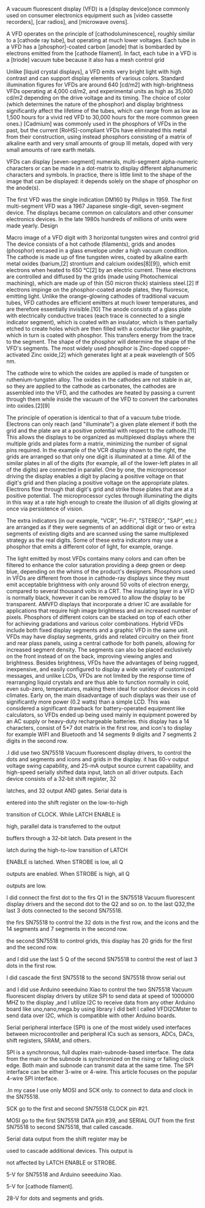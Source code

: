 
A vacuum fluorescent display (VFD) is a [display device]once commonly used on consumer electronics equipment such as [video cassette recorders], [car radios], and [microwave ovens].

A VFD operates on the principle of [cathodoluminescence], roughly similar to a [cathode ray tube], but operating at much lower voltages. Each tube in a VFD has a [phosphor]-coated carbon [anode] that is bombarded by electrons emitted from the [cathode filament]. In fact, each tube in a VFD is a [triode] vacuum tube because it also has a mesh control grid

Unlike [liquid crystal displays], a VFD emits very bright light with high contrast and can support display elements of various colors. Standard illumination figures for VFDs are around 640 [cd/m2] with high-brightness VFDs operating at 4,000 cd/m2, and experimental units as high as 35,000 cd/m2 depending on the drive voltage and its timing. The choice of color (which determines the nature of the phosphor) and display brightness significantly affect the lifetime of the tubes, which can range from as low as 1,500 hours for a vivid red VFD to 30,000 hours for the more common green ones.) [Cadmium] was commonly used in the phosphors of VFDs in the past, but the current [RoHS]-compliant VFDs have eliminated this metal from their construction, using instead phosphors consisting of a matrix of alkaline earth and very small amounts of group III metals, doped with very small amounts of rare earth metals.

VFDs can display [seven-segment] numerals, multi-segment alpha-numeric characters or can be made in a dot-matrix to display different alphanumeric characters and symbols. In practice, there is little limit to the shape of the image that can be displayed: it depends solely on the shape of phosphor on the anode(s).

The first VFD was the single indication DM160 by Philips in 1959. The first multi-segment VFD was a 1967 Japanese single-digit, seven-segment device. The displays became common on calculators and other consumer electronics devices. In the late 1980s hundreds of millions of units were made yearly.
Design

Macro image of a VFD digit with 3 horizontal tungsten wires and control grid
The device consists of a hot cathode (filaments), grids and anodes (phosphor) encased in a glass envelope under a high vacuum condition. The cathode is made up of fine tungsten wires, coated by alkaline earth metal oxides (barium,[2] strontium and calcium oxides[8][9]), which emit electrons when heated to 650 °C[2] by an electric current. These electrons are controlled and diffused by the grids (made using Photochemical machining), which are made up of thin (50 micron thick) stainless steel.[2] If electrons impinge on the phosphor-coated anode plates, they fluoresce, emitting light. Unlike the orange-glowing cathodes of traditional vacuum tubes, VFD cathodes are efficient emitters at much lower temperatures, and are therefore essentially invisible.[10] The anode consists of a glass plate with electrically conductive traces (each trace is connected to a single indicator segment), which is coated with an insulator, which is then partially etched to create holes which are then filled with a conductor like graphite, which in turn is coated with phosphor. This transfers energy from the trace to the segment. The shape of the phosphor will determine the shape of the VFD's segments. The most widely used phosphor is Zinc-doped copper-activated Zinc oxide,[2] which generates light at a peak wavelength of 505 nm.

The cathode wire to which the oxides are applied is made of tungsten or ruthenium-tungsten alloy. The oxides in the cathodes are not stable in air, so they are applied to the cathode as carbonates, the cathodes are assembled into the VFD, and the cathodes are heated by passing a current through them while inside the vacuum of the VFD to convert the carbonates into oxides.[2][9]

The principle of operation is identical to that of a vacuum tube triode. Electrons can only reach (and "illuminate") a given plate element if both the grid and the plate are at a positive potential with respect to the cathode.[11] This allows the displays to be organized as multiplexed displays where the multiple grids and plates form a matrix, minimizing the number of signal pins required. In the example of the VCR display shown to the right, the grids are arranged so that only one digit is illuminated at a time. All of the similar plates in all of the digits (for example, all of the lower-left plates in all of the digits) are connected in parallel. One by one, the microprocessor driving the display enables a digit by placing a positive voltage on that digit's grid and then placing a positive voltage on the appropriate plates. Electrons flow through that digit's grid and strike those plates that are at a positive potential. The microprocessor cycles through illuminating the digits in this way at a rate high enough to create the illusion of all digits glowing at once via persistence of vision.

The extra indicators (in our example, "VCR", "Hi-Fi", "STEREO", "SAP", etc.) are arranged as if they were segments of an additional digit or two or extra segments of existing digits and are scanned using the same multiplexed strategy as the real digits. Some of these extra indicators may use a phosphor that emits a different color of light, for example, orange.

The light emitted by most VFDs contains many colors and can often be filtered to enhance the color saturation providing a deep green or deep blue, depending on the whims of the product's designers. Phosphors used in VFDs are different from those in cathode-ray displays since they must emit acceptable brightness with only around 50 volts of electron energy, compared to several thousand volts in a CRT. The insulating layer in a VFD is normally black, however it can be removed to allow the display to be transparent. AMVFD displays that incorporate a driver IC are available for applications that require high image brightness and an increased number of pixels. Phosphors of different colors can be stacked on top of each other for achieving gradations and various color combinations. Hybrid VFDs include both fixed display segments and a graphic VFD in the same unit. VFDs may have display segments, grids and related circuitry on their front and rear plass panels, using a central cathode for both panels, allowing for increased segment density. The segments can also be placed exclusively on the front instead of on the back, improving viewing angles and brightness.
Besides brightness, VFDs have the advantages of being rugged, inexpensive, and easily configured to display a wide variety of customized messages, and unlike LCDs, VFDs are not limited by the response time of rearranging liquid crystals and are thus able to function normally in cold, even sub-zero, temperatures, making them ideal for outdoor devices in cold climates. Early on, the main disadvantage of such displays was their use of significantly more power (0.2 watts) than a simple LCD. This was considered a significant drawback for battery-operated equipment like calculators, so VFDs ended up being used mainly in equipment powered by an AC supply or heavy-duty rechargeable batteries.
this display has a 14 characters, consist of 5*7 dot matrix in the first row, and icon's to display for example WIFI and Bluetooth and 14 segments 9 digits and 7 segments 2 digits in the second row.

.I did use two SN75518 Vacuum fluorescent display drivers, to control the dots and segments and icons and grids in the display. it has 60-v output voltage swing capability, and 25-mA output source current capability, and high-speed serially shifted data input, latch on all driver outputs. Each device consists of a 32-bit shift register, 32

latches, and 32 output AND gates. Serial data is

entered into the shift register on the low-to-high

transition of CLOCK. While LATCH ENABLE is

high, parallel data is transferred to the output

buffers through a 32-bit latch. Data present in the

latch during the high-to-low transition of LATCH

ENABLE is latched. When STROBE is low, all Q

outputs are enabled. When STROBE is high, all Q

outputs are low.

I did connect the first dot to the firs Q1 in the SN75518 Vacuum fluorescent display drivers and the second dot to the Q2 and so on. to the last Q32,the last 3 dots connected to the second SN75518.

the firs SN75518 to control the 32 dots in the first row, and the icons and the 14 segments and 7 segments in the second row.

the second SN75518 to control grids, this display has 20 grids for the first and the second row.

and I did use the last 5 Q of the second SN75518 to control the rest of last 3 dots in the first row.

I did cascade the first SN75518 to the second SN75518 throw serial out

and I did use Arduino seeeduino Xiao to control the two SN75518 Vacuum fluorescent display drivers by utilize SPI to send data at speed of 1000000 MHZ to the display ,and I utilize I2C to receive data from any other Arduino board like uno,nano,mega.by using library I did belt I called VFDI2CMster to send data over I2C, which is compatible with other Arduino boards.

Serial peripheral interface (SPI) is one of the most widely used interfaces between microcontroller and peripheral ICs such as sensors, ADCs, DACs, shift registers, SRAM, and others.

SPI is a synchronous, full duplex main-subnode-based interface. The data from the main or the subnode is synchronized on the rising or falling clock edge. Both main and subnode can transmit data at the same time. The SPI interface can be either 3-wire or 4-wire. This article focuses on the popular 4-wire SPI interface.

.In my case I use only MOSI and SCK only. to connect to data and clock in the SN75518.

SCK go to the first and second SN75518 CLOCK pin #21.

MOSI go to the first SN75518 DATA pin #39, and SERIAL OUT from the first SN75518 to second SN75518, that called cascade.

Serial data output from the shift register may be

used to cascade additional devices. This output is

not affected by LATCH ENABLE or STROBE.

5-V for SN75518 and Arduino seeeduino Xiao.

5-V for [cathode filament].

28-V for dots and segments and grids.
